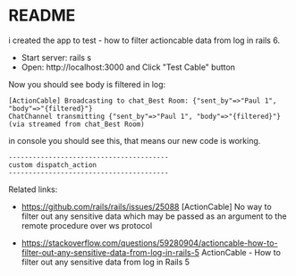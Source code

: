 # README

i created the app to test - how to filter actioncable data from log in rails 6.

- Start server: rails s
- Open: http://localhost:3000 and Click "Test Cable" button

Now you should see body is filtered in log:

``` log
[ActionCable] Broadcasting to chat_Best Room: {"sent_by"=>"Paul 1", "body"=>"{filtered}"}
ChatChannel transmitting {"sent_by"=>"Paul 1", "body"=>"{filtered}"} (via streamed from chat_Best Room)
```


in console you should see this, that means our new code is working.

``` log
----------------------------------------
custom dispatch_action
----------------------------------------
```


Related links:

- https://github.com/rails/rails/issues/25088
  [ActionCable] No way to filter out any sensitive data which may be passed as an argument to the remote procedure over ws protocol

- https://stackoverflow.com/questions/59280904/actioncable-how-to-filter-out-any-sensitive-data-from-log-in-rails-5
  ActionCable - How to filter out any sensitive data from log in Rails 5
